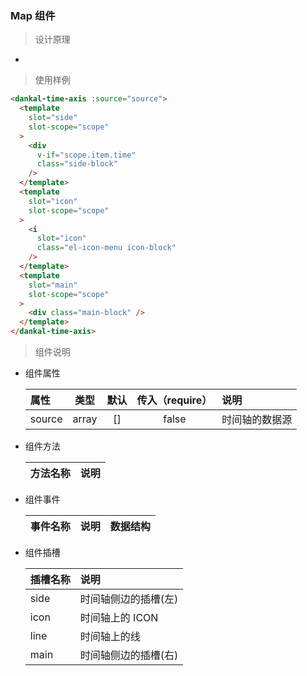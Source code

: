 ### Map 组件

> 设计原理

-

> 使用样例

```html
<dankal-time-axis :source="source">
  <template
    slot="side"
    slot-scope="scope"
  >
    <div
      v-if="scope.item.time"
      class="side-block"
    />
  </template>
  <template
    slot="icon"
    slot-scope="scope"
  >
    <i
      slot="icon"
      class="el-icon-menu icon-block"
    />
  </template>
  <template
    slot="main"
    slot-scope="scope"
  >
    <div class="main-block" />
  </template>
</dankal-time-axis>
```

> 组件说明

- 组件属性

  | 属性   | 类型  | 默认 | 传入（require） | 说明           |
  | :----- | :---: | :--: | :-------------: | :------------- |
  | source | array |  []  |      false      | 时间轴的数据源 |

* 组件方法

  | 方法名称 | 说明 |
  | :------- | :--- |


- 组件事件

  | 事件名称 | 说明 | 数据结构 |
  | :------- | :--- | :------- |


* 组件插槽

  | 插槽名称 | 说明                 |
  | :------- | :------------------- |
  | side     | 时间轴侧边的插槽(左) |
  | icon     | 时间轴上的 ICON      |
  | line     | 时间轴上的线         |
  | main     | 时间轴侧边的插槽(右) |
